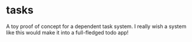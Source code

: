 # tasks

A toy proof of concept for a dependent task system. I really wish a system like this would make it into a full-fledged todo app!
